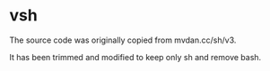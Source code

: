 # vsh

The source code was originally copied from mvdan.cc/sh/v3.

It has been trimmed and modified to keep only sh and remove bash.
